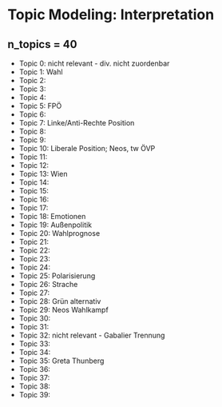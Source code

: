 # Topic Modeling: Interpretation

## n_topics = 40

* Topic 0: nicht relevant - div. nicht zuordenbar
* Topic 1: Wahl
* Topic 2:
* Topic 3:
* Topic 4:
* Topic 5: FPÖ
* Topic 6:
* Topic 7: Linke/Anti-Rechte Position
* Topic 8:
* Topic 9:
* Topic 10: Liberale Position; Neos, tw ÖVP
* Topic 11:
* Topic 12:
* Topic 13: Wien
* Topic 14:
* Topic 15:
* Topic 16:
* Topic 17:
* Topic 18: Emotionen
* Topic 19: Außenpolitik
* Topic 20: Wahlprognose
* Topic 21:
* Topic 22:
* Topic 23:
* Topic 24:
* Topic 25: Polarisierung
* Topic 26: Strache
* Topic 27:
* Topic 28: Grün alternativ
* Topic 29: Neos Wahlkampf
* Topic 30:
* Topic 31:
* Topic 32: nicht relevant - Gabalier Trennung
* Topic 33:
* Topic 34:
* Topic 35: Greta Thunberg
* Topic 36:
* Topic 37:
* Topic 38:
* Topic 39:
